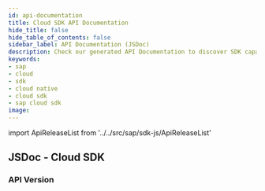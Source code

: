 ```yaml
---
id: api-documentation
title: Cloud SDK API Documentation
hide_title: false
hide_table_of_contents: false
sidebar_label: API Documentation (JSDoc)
description: Check our generated API Documentation to discover SDK capabilities via code
keywords:
- sap
- cloud
- sdk
- cloud native
- cloud sdk
- sap cloud sdk
image:
---
```


import ApiReleaseList from '../../src/sap/sdk-js/ApiReleaseList'

## JSDoc - Cloud SDK ##

### API Version ###

<ApiReleaseList/>
